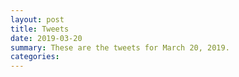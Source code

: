 ```yaml
---
layout: post
title: Tweets
date: 2019-03-20
summary: These are the tweets for March 20, 2019.
categories:
---
```


